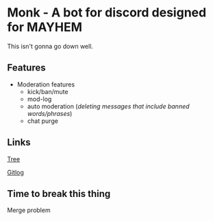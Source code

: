 # Monk - A bot for discord designed for MAYHEM
This isn't gonna go down well.
## Features
* Moderation features
  * kick/ban/mute
  * mod-log
  * auto moderation (_deleting messages that include banned words/phrases_)
  * chat purge
  
## Links
[Tree](https://github.com/LazyKernel/ot-harjoitustyo/blob/master/laskarit/viikko1/komentorivi.txt)

[Gitlog](https://github.com/LazyKernel/ot-harjoitustyo/blob/master/laskarit/viikko1/gitlog.txt)

## Time to break this thing
Merge problem